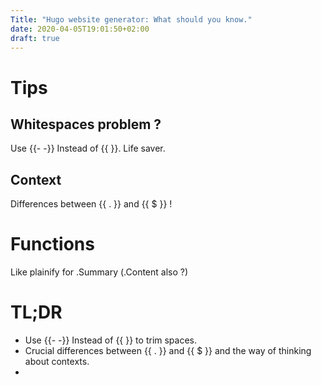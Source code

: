 ```yaml
---
Title: "Hugo website generator: What should you know."
date: 2020-04-05T19:01:50+02:00
draft: true
---
```


# Tips
## Whitespaces problem ?
Use {{- -}} Instead of {{ }}. Life saver.

## Context
Differences between {{ . }} and {{ $ }} !

# Functions
Like plainify for .Summary (.Content also ?)

# TL;DR
- Use {{- -}} Instead of {{ }} to trim spaces.
- Crucial differences between {{ . }} and {{ $ }} and the way of thinking about contexts.
- 